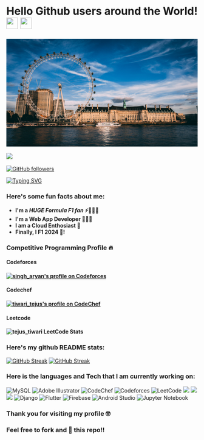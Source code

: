 # Hello Github users around the World! <img src= "https://media2.giphy.com/media/Lm5hxmmI6ucOQGfjKj/giphy.gif?cid=6c09b952o9xti0m387z597k2xqipch3qmqjydym98oef87ve&rid=giphy.gif&ct=s" width= "30" height= "30"> <img src= "https://media.tenor.com/images/2adfe94e69139f3e22623b61d375a7a7/tenor.gif" width= "30" height= "30">

![image](london.jpg)

<img src="https://profile-counter.glitch.me/tiwari-tejus/count.svg">

[![GitHub followers](https://img.shields.io/github/followers/tejus.tiwari.svg?style=social&label=Followers)](https://github.com/tiwari-tejus?tab=followers)

[![Typing SVG](https://readme-typing-svg.herokuapp.com?font=Architects+Daughter&color=7AF79A&size=30&lines=Hey!+It's+Tejus+Tiwari!;I'm+a+learning+developer...;I'm+a+CRAZY+tech+fan;And+I'm+a+proud+GitHub+user)](https://git.io/typing-svg)
<h3> Here's some fun facts about me: </h3>

- **I'm a ***HUGE Formula F1 fan*** ⚡🧙🏻‍♂️**
-  **I'm a Web App Developer 👩🏻‍💻**
-  **I am a Cloud Enthosiast 🔬**
-  **Finally, I F1 2024 🔫!**

### Competitive Programming Profile :fire:
#### Codeforces
#### <a href="https://codeforces.com/profile/tejus_tiwari"><img src="https://img.shields.io/badge/dynamic/json?&color=1f8acb&logo=codeforces&label=Codeforces&url=https://competitive-programming-score.herokuapp.com/api/codeforces/singh_aryan&query=%24.rating&prefix=Rating%20&style=for-the-badge&cacheSeconds=259200" alt="singh_aryan's profile on Codeforces" title="singh_aryan's profile on Codeforces"></a>

#### Codechef
#### <a href="https://www.codechef.com/users/tejus_tiwari"><img src="https://img.shields.io/badge/dynamic/json?label=CodeChef&query=%24.country_rank&url=https://competitive-programming-score.herokuapp.com/api/codechef/tiwari_tejus&logo=codechef&logoColor=f5f5dc&labelColor=7b5e47&style=for-the-badge&cacheSeconds=259200" alt="tiwari_tejus's profile on CodeChef" title="tiwari_tejus's profile on CodeChef"></a>

#### Leetcode
#### ![tejus_tiwari LeetCode Stats](https://leetcode-stats-six.vercel.app/api?username=tiwari_tejus&theme=dark)


### Here's my github README stats:

[![GitHub Streak](https://streak-stats.demolab.com?user=Reacher3224%20&theme=tokyonight&date_format=M%20j%5B%2C%20Y%5D)](https://git.io/streak-stats)
<a href="https://git.io/streak-stats"><img src="https://streak-stats.demolab.com?user=Reacher3224%20&theme=tokyonight&date_format=M%20j%5B%2C%20Y%5D" alt="GitHub Streak" /></a>

### Here is the languages and Tech that I am currently working on:

![MySQL](https://img.shields.io/badge/mysql-%2300f.svg?style=for-the-badge&logo=mysql&logoColor=white)
![Adobe Illustrator](https://img.shields.io/badge/adobeillustrator-%23FF9A00.svg?style=for-the-badge&logo=adobeillustrator&logoColor=white)
![CodeChef](https://img.shields.io/badge/CodeChef-%23964B00.svg?style=for-the-badge&logo=CodeChef&logoColor=white)
![Codeforces](https://img.shields.io/badge/Codeforces-445f9d?style=for-the-badge&logo=Codeforces&logoColor=white)
![LeetCode](https://img.shields.io/badge/LeetCode-000000?style=for-the-badge&logo=LeetCode&logoColor=#d16c06)
![](https://img.shields.io/badge/JavaScript-F7DF1E?style=for-the-badge&logo=javascript&logoColor=black)
![](https://img.shields.io/badge/HTML5-E34F26?style=for-the-badge&logo=html5&logoColor=white)
![](https://img.shields.io/badge/CSS3-1572B6?style=for-the-badge&logo=css3&logoColor=white)
![Django](https://img.shields.io/badge/django-%23092E20.svg?style=for-the-badge&logo=django&logoColor=white)
![Flutter](https://img.shields.io/badge/Flutter-%2302569B.svg?style=for-the-badge&logo=Flutter&logoColor=white)
![Firebase](https://img.shields.io/badge/firebase-%23039BE5.svg?style=for-the-badge&logo=firebase)
![Android Studio](https://img.shields.io/badge/Android%20Studio-3DDC84.svg?style=for-the-badge&logo=android-studio&logoColor=white)
![Jupyter Notebook](https://img.shields.io/badge/jupyter-%23FA0F00.svg?style=for-the-badge&logo=jupyter&logoColor=white)


### Thank you for visiting my profile 🤓 

### Feel free to fork and 🌟 this repo!!

<!---
Reacher3224/Reacher3224 is a ✨ special ✨ repository because its `README.md` (this file) appears on your GitHub profile.
You can click the Preview link to take a look at your changes.
--->
